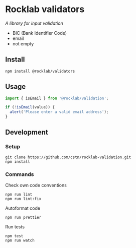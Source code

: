 # Rocklab validators

_A library for input validation_

* BIC (Bank Identifier Code)
* email
* not empty

## Install

```shell script
npm install @rocklab/validators
```

## Usage

````javascript
import { isEmail } from '@rocklab/validation';

if (!isEmail(value)) {
  alert('Please enter a valid email address');
}
````

## Development

### Setup

```shell script
git clone https://github.com/cstn/rocklab-validation.git
npm install
````

### Commands

Check own code conventions

```shell script
npm run lint
npm run lint:fix
````

Autoformat code

```shell script
npm run prettier
```

Run tests

```shell script
npm test
npm run watch
````
